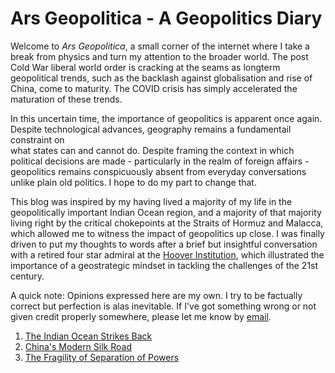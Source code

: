 # Ars Geopolitica - A Geopolitics Diary

Welcome to <em>Ars Geopolitica</em>, a small corner of the internet where I take a break from physics and turn my attention to the broader world. 
The post Cold War liberal world order is cracking at the seams
as longterm geopolitical trends, such as the backlash against globalisation and rise of China, come to maturity. The COVID crisis
has simply accelerated the maturation of these trends.

In this uncertain time, the importance of geopolitics is apparent once again. Despite technological advances, geography remains a fundamentail constraint on  
what states can and cannot do. Despite framing the context in which political decisions are made - particularly in the realm of foreign affairs - 
geopolitics remains conspicuously absent from everyday conversations unlike plain old politics.	I hope to do my part to change that.

This blog was inspired by my having lived a majority of my life in the geopolitically important Indian Ocean region, and a 
majority of that majority living right by the critical chokepoints at the Straits of Hormuz and Malacca, which allowed me to witness the impact of
geopolitics up close. I was finally driven to put my thoughts to words after a brief
but insightful conversation with a retired four star admiral at the [Hoover Institution](https://www.hoover.org/), which illustrated the importance of a geostrategic mindset
in tackling the challenges of the 21st century.  

A quick note: Opinions expressed here are my own. I try to be factually correct but perfection is alas inevitable. If I've got
something wrong or not given credit properly somewhere, please let me know by [email](mailto:joe_singh@hotmail.co.uk). 

1. [The Indian Ocean Strikes Back](./straits//post1/post_1.md)
2. [China's Modern Silk Road](./straits/post2/post_2.md)
3. [The Fragility of Separation of Powers](./straits/post3/post_3.md)
